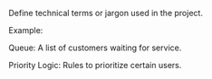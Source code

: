 Define technical terms or jargon used in the project.

Example:

Queue: A list of customers waiting for service.

Priority Logic: Rules to prioritize certain users.

